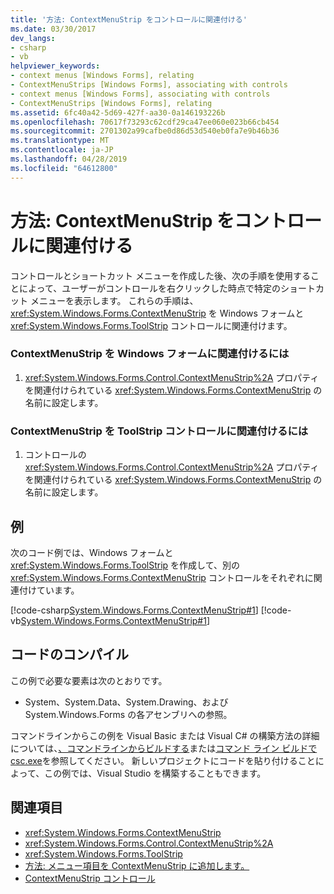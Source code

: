 ```yaml
---
title: '方法: ContextMenuStrip をコントロールに関連付ける'
ms.date: 03/30/2017
dev_langs:
- csharp
- vb
helpviewer_keywords:
- context menus [Windows Forms], relating
- ContextMenuStrips [Windows Forms], associating with controls
- context menus [Windows Forms], associating with controls
- ContextMenuStrips [Windows Forms], relating
ms.assetid: 6fc40a42-5d69-427f-aa30-0a146193226b
ms.openlocfilehash: 70617f73293c62cdf29ca47ee060e023b66cb454
ms.sourcegitcommit: 2701302a99cafbe0d86d53d540eb0fa7e9b46b36
ms.translationtype: MT
ms.contentlocale: ja-JP
ms.lasthandoff: 04/28/2019
ms.locfileid: "64612800"
---
```

# <a name="how-to-associate-a-contextmenustrip-with-a-control"></a>方法: ContextMenuStrip をコントロールに関連付ける
コントロールとショートカット メニューを作成した後、次の手順を使用することによって、ユーザーがコントロールを右クリックした時点で特定のショートカット メニューを表示します。 これらの手順は、<xref:System.Windows.Forms.ContextMenuStrip> を Windows フォームと <xref:System.Windows.Forms.ToolStrip> コントロールに関連付けます。  
  
### <a name="to-associate-a-contextmenustrip-with-a-windows-form"></a>ContextMenuStrip を Windows フォームに関連付けるには  
  
1. <xref:System.Windows.Forms.Control.ContextMenuStrip%2A> プロパティを関連付けられている <xref:System.Windows.Forms.ContextMenuStrip> の名前に設定します。  
  
### <a name="to-associate-a-contextmenustrip-with-a-toolstrip-control"></a>ContextMenuStrip を ToolStrip コントロールに関連付けるには  
  
1. コントロールの <xref:System.Windows.Forms.Control.ContextMenuStrip%2A> プロパティを関連付けられている <xref:System.Windows.Forms.ContextMenuStrip> の名前に設定します。  
  
## <a name="example"></a>例  
 次のコード例では、Windows フォームと <xref:System.Windows.Forms.ToolStrip> を作成して、別の <xref:System.Windows.Forms.ContextMenuStrip> コントロールをそれぞれに関連付けています。  
  
 [!code-csharp[System.Windows.Forms.ContextMenuStrip#1](~/samples/snippets/csharp/VS_Snippets_Winforms/System.Windows.Forms.ContextMenuStrip/CS/form1.cs#1)]
 [!code-vb[System.Windows.Forms.ContextMenuStrip#1](~/samples/snippets/visualbasic/VS_Snippets_Winforms/System.Windows.Forms.ContextMenuStrip/VB/form1.vb#1)]  
  
## <a name="compiling-the-code"></a>コードのコンパイル  
 この例で必要な要素は次のとおりです。  
  
- System、System.Data、System.Drawing、および System.Windows.Forms の各アセンブリへの参照。  
  
 コマンドラインからこの例を Visual Basic または Visual C# の構築方法の詳細については、[、コマンドラインからビルドする](../../../visual-basic/reference/command-line-compiler/building-from-the-command-line.md)または[コマンド ライン ビルドで csc.exe](../../../csharp/language-reference/compiler-options/command-line-building-with-csc-exe.md)を参照してください。 新しいプロジェクトにコードを貼り付けることによって、この例では、Visual Studio を構築することもできます。  
  
## <a name="see-also"></a>関連項目

- <xref:System.Windows.Forms.ContextMenuStrip>
- <xref:System.Windows.Forms.Control.ContextMenuStrip%2A>
- <xref:System.Windows.Forms.ToolStrip>
- [方法: メニュー項目を ContextMenuStrip に追加します。](how-to-add-menu-items-to-a-contextmenustrip.md)
- [ContextMenuStrip コントロール](contextmenustrip-control.md)
